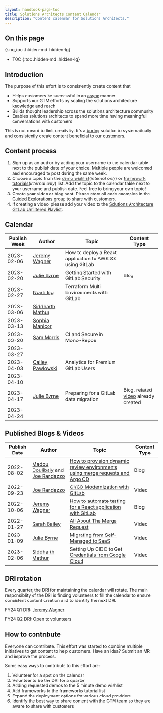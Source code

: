 ```yaml
---
layout: handbook-page-toc
title: Solutions Architects Content Calendar
description: "Content calendar for Solutions Architects."
---
```

## On this page
{:.no_toc .hidden-md .hidden-lg}

- TOC
{:toc .hidden-md .hidden-lg}

## Introduction

The purpose of this effort is to consistently create content that:

- Helps customers be successful in an [async](https://about.gitlab.com/company/culture/all-remote/asynchronous/) manner
- Supports our GTM efforts by scaling the solutions architecture knowledge and reach
- Builds thought leadership across the solutions architecture community
- Enables solutions architects to spend more time having meaningful conversations with customers

This is not meant to limit creativity. It's a [boring](/handbook/values/#boring-solutions) solution to systematically and consistently create content beneficial to our customers. 

## Content process

1. Sign up as an author by adding your username to the calendar table next to the publish date of your choice. Multiple people are welcomed and encouraged to post during the same week.
2. Choose a topic from the [demo wishlist](https://drive.google.com/drive/u/0/search?q=title:%225%20Minute%20Demo%20Framework:%20Demo%20Wishlist%22%20type:document)(_internal only_) or [framework tutorials](https://drive.google.com/drive/u/0/search?q=title:%22Framework%20Tutorials%22%20type:sheet)(_internal only_) list. Add the topic to the calendar table next to your username and publish date. Feel free to bring your own topic!
3. Create your video or blog post. Please store all code examples in the [Guided Explorations](https://gitlab.com/guided-explorations) group to share with customers.
4. If creating a video, please add your video to the [Solutions Architecture GitLab Unfiltered Playlist](https://www.youtube.com/playlist?list=PL05JrBw4t0Ko87g05LlHroe7eLPzCPJUY).

## Calendar

| Publish Week | Author                                            | Topic                                                    | Content Type |
|--------------|---------------------------------------------------|----------------------------------------------------------|--------------|
| 2023-02-06   | [Jeremy Wagner](https://gitlab.com/jeremywagner)  | How to deploy a React application to AWS S3 using GitLab |              |
| 2023-02-20   | [Julie Byrne](https://gitlab.com/juliebyrne)      | Getting Started with GitLab Security                     | Blog         |
| 2023-02-27   | [Noah Ing](https://gitlab.com/noah.ing)           | Terraform Multi Environments with GitLab                 |              |
| 2023-03-06   | [Siddharth Mathur](https://gitlab.com/smathur-gl) |                                                          |              |
| 2023-03-13   | [Sophia Manicor](https://gitlab.com/smanicor)     |                                                          |              |
| 2023-03-20   | [Sam Morris](https://gitlab.com/sam)              | CI and Secure in Mono-Repos                              |              |
| 2023-03-27   |                                                   |                                                          |              |
| 2023-04-03   | [Cailey Pawlowski](https://gitlab.com/cpawlowski) | Analytics for Premium GitLab Users                       |              |
| 2023-04-10   |                                                   |                                                          |              |
| 2023-04-17   | [Julie Byrne](https://gitlab.com/juliebyrne)             |  Preparing for a GitLab data migration  | Blog, related [video](https://youtu.be/L11mZqQKuwo) already created |
| 2023-04-24   |                                                   |                                                          |              |

## Published Blogs & Videos

| Publish Date | Author                                                                                       | Topic                                                                                                                                            | Content Type |
|--------------|----------------------------------------------------------------------------------------------|--------------------------------------------------------------------------------------------------------------------------------------------------|--------------|
| 2022-08-02   | [Madou Coulibaly](https://gitlab.com/madou) and [Joe Randazzo](https://gitlab.com/jrandazzo) | [ How to provision dynamic review environments using merge requests and Argo CD ]( /blog/2022/08/02/how-to-provision-reviewops/ )                | Blog         |
| 2022-09-23   | [Joe Randazzo](https://gitlab.com/jrandazzo)                                                 | [ CI/CD Modernization with GitLab ]( https://www.youtube.com/watch?v=QGAaif8lY0A&ab_channel=GitLabUnfiltered )                                   | Video        |
| 2022-10-06   | [Jeremy Wagner]( https://gitlab.com/jeremywagner )                                           | [ How to automate testing for a React application with GitLab ]( /blog/2022/11/01/how-to-automate-testing-for-a-react-application-with-gitlab/ ) | Blog         |
| 2022-01-27   | [ Sarah Bailey ]( https://gitlab.com/sbailey1 )                                              | [ All About The Merge Request ]( https://www.youtube.com/watch?v=eTIVgyknA9w )                                                                   | Video        |
|   2023-01-09  | [Julie Byrne](https://gitlab.com/juliebyrne) | [Migrating from Self-Managed to SaaS](https://youtu.be/L11mZqQKuwo)     | Video |
|   2023-02-06  | [Siddharth Mathur](https://gitlab.com/smathur) | [Setting Up OIDC to Get Credentials from Google Cloud](https://www.youtube.com/watch?v=Psfy3dIa6w8&list=PL05JrBw4t0KrjbWGBOq710-WAUpQTVial)     | Video |

## DRI rotation

Every quarter, the DRI for maintaining the calendar will rotate. The main responsiblity of the DRI is finding volunteers to fill the calendar to ensure consistent content creation and to identify the next DRI.

FY24 Q1 DRI: [Jeremy Wagner](https://gitlab.com/jeremywagner)

FY24 Q2 DRI: Open to volunteers

## How to contribute

[Everyone can contribute](https://about.gitlab.com/company/mission/#background). This effort was started to combine multiple initiatives to get content to help customers. Have an idea? Submit an MR and improve the process.

Some easy ways to contribute to this effort are:

1. Volunteer for a spot on the calendar
2. Volunteer to be the DRI for a quarter
3. Adding requested demos to the 5 minute demo wishlist
4. Add frameworks to the frameworks tutorial list
5. Expand the deployment options for various cloud providers
6. Identify the best way to share content with the GTM team so they are aware to share with customers

